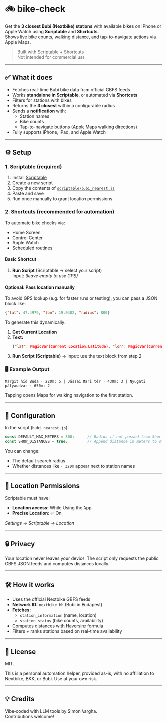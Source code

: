 # 🚲 bike-check

Get the **3 closest Bubi (Nextbike) stations** with available bikes on iPhone or Apple Watch using **Scriptable** and **Shortcuts**.  
Shows live bike counts, walking distance, and tap-to-navigate actions via Apple Maps.

> Built with Scriptable + Shortcuts  
> Not intended for commercial use

---

## ✅ What it does

- Fetches real-time Bubi bike data from official GBFS feeds
- Works **standalone in Scriptable**, or automated via **Shortcuts**
- Filters for stations with bikes
- Returns the **3 closest** within a configurable radius
- Sends a **notification** with:
  - Station names
  - Bike counts
  - Tap-to-navigate buttons (Apple Maps walking directions)
- Fully supports iPhone, iPad, and Apple Watch

---

## ⚙️ Setup

### 1. Scriptable (required)

1. Install [Scriptable](https://apps.apple.com/app/scriptable/id1405459188)
2. Create a new script
3. Copy the contents of [`scriptable/bubi_nearest.js`](scriptable/bubi_nearest.js)
4. Paste and save
5. Run once manually to grant location permissions

### 2. Shortcuts (recommended for automation)

To automate bike checks via:
- Home Screen
- Control Center
- Apple Watch
- Scheduled routines

#### Basic Shortcut

1. **Run Script** (Scriptable → select your script)  
   Input: *(leave empty to use GPS)*

#### Optional: Pass location manually

To avoid GPS lookup (e.g. for faster runs or testing), you can pass a JSON block like:

```json
{"lat": 47.4979, "lon": 19.0402, "radius": 800}
```

To generate this dynamically:

1. **Get Current Location**
2. **Text:**
   ```json
   {"lat": MagicVar(Current Location.Latitude), "lon": MagicVar(Current Location.Longitude), "radius": 800}
   ```
3. **Run Script (Scriptable)** → Input: use the text block from step 2

### 🖥️ Example Output

```
Margit híd Buda · 220m: 5 | Jászai Mari tér · 430m: 3 | Nyugati pályaudvar · 650m: 2
```

Tapping opens Maps for walking navigation to the first station.

---

## 🔧 Configuration

In the script (`bubi_nearest.js`):

```javascript
const DEFAULT_MAX_METERS = 800;      // Radius if not passed from Shortcuts
const SHOW_DISTANCES = true;         // Append distance in meters to station names
```

You can change:
- The default search radius
- Whether distances like `· 320m` appear next to station names

---

## 📍 Location Permissions

Scriptable must have:
- **Location access:** While Using the App
- **Precise Location:** ✅ On

*Settings → Scriptable → Location*

---

## 🔒 Privacy

Your location never leaves your device. The script only requests the public GBFS JSON feeds and computes distances locally.

---

## 🛠️ How it works

- Uses the official Nextbike GBFS feeds
- **Network ID:** `nextbike_bh` (Bubi in Budapest)
- **Fetches:**
  - `station_information` (name, location)
  - `station_status` (bike counts, availability)
- Computes distances with Haversine formula
- Filters + ranks stations based on real-time availability

---

## 📄 License

MIT.

This is a personal automation helper, provided as-is, with no affiliation to Nextbike, BKK, or Bubi. Use at your own risk.

---

## 💡 Credits

Vibe‑coded with LLM tools by Simon Vargha.  
Contributions welcome!